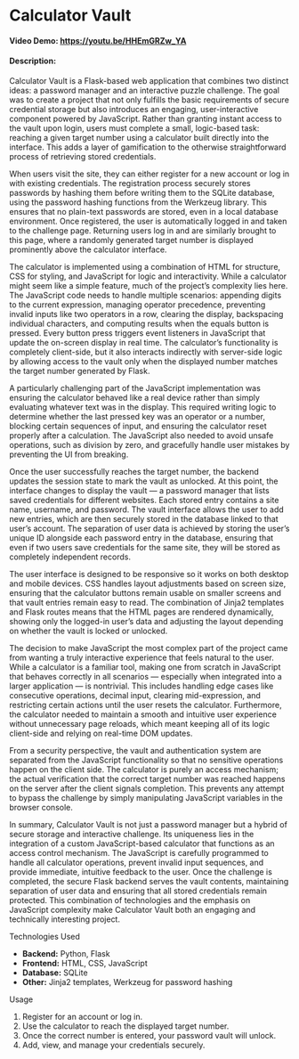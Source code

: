 # Calculator Vault

#### Video Demo: <https://youtu.be/HHEmGRZw_YA>

#### Description:
Calculator Vault is a Flask-based web application that combines two distinct ideas: a password manager and an interactive puzzle challenge. The goal was to create a project that not only fulfills the basic requirements of secure credential storage but also introduces an engaging, user-interactive component powered by JavaScript. Rather than granting instant access to the vault upon login, users must complete a small, logic-based task: reaching a given target number using a calculator built directly into the interface. This adds a layer of gamification to the otherwise straightforward process of retrieving stored credentials.

When users visit the site, they can either register for a new account or log in with existing credentials. The registration process securely stores passwords by hashing them before writing them to the SQLite database, using the password hashing functions from the Werkzeug library. This ensures that no plain-text passwords are stored, even in a local database environment. Once registered, the user is automatically logged in and taken to the challenge page. Returning users log in and are similarly brought to this page, where a randomly generated target number is displayed prominently above the calculator interface.

The calculator is implemented using a combination of HTML for structure, CSS for styling, and JavaScript for logic and interactivity. While a calculator might seem like a simple feature, much of the project’s complexity lies here. The JavaScript code needs to handle multiple scenarios: appending digits to the current expression, managing operator precedence, preventing invalid inputs like two operators in a row, clearing the display, backspacing individual characters, and computing results when the equals button is pressed. Every button press triggers event listeners in JavaScript that update the on-screen display in real time. The calculator’s functionality is completely client-side, but it also interacts indirectly with server-side logic by allowing access to the vault only when the displayed number matches the target number generated by Flask.

A particularly challenging part of the JavaScript implementation was ensuring the calculator behaved like a real device rather than simply evaluating whatever text was in the display. This required writing logic to determine whether the last pressed key was an operator or a number, blocking certain sequences of input, and ensuring the calculator reset properly after a calculation. The JavaScript also needed to avoid unsafe operations, such as division by zero, and gracefully handle user mistakes by preventing the UI from breaking.

Once the user successfully reaches the target number, the backend updates the session state to mark the vault as unlocked. At this point, the interface changes to display the vault — a password manager that lists saved credentials for different websites. Each stored entry contains a site name, username, and password. The vault interface allows the user to add new entries, which are then securely stored in the database linked to that user’s account. The separation of user data is achieved by storing the user’s unique ID alongside each password entry in the database, ensuring that even if two users save credentials for the same site, they will be stored as completely independent records.

The user interface is designed to be responsive so it works on both desktop and mobile devices. CSS handles layout adjustments based on screen size, ensuring that the calculator buttons remain usable on smaller screens and that vault entries remain easy to read. The combination of Jinja2 templates and Flask routes means that the HTML pages are rendered dynamically, showing only the logged-in user’s data and adjusting the layout depending on whether the vault is locked or unlocked.

The decision to make JavaScript the most complex part of the project came from wanting a truly interactive experience that feels natural to the user. While a calculator is a familiar tool, making one from scratch in JavaScript that behaves correctly in all scenarios — especially when integrated into a larger application — is nontrivial. This includes handling edge cases like consecutive operations, decimal input, clearing mid-expression, and restricting certain actions until the user resets the calculator. Furthermore, the calculator needed to maintain a smooth and intuitive user experience without unnecessary page reloads, which meant keeping all of its logic client-side and relying on real-time DOM updates.

From a security perspective, the vault and authentication system are separated from the JavaScript functionality so that no sensitive operations happen on the client side. The calculator is purely an access mechanism; the actual verification that the correct target number was reached happens on the server after the client signals completion. This prevents any attempt to bypass the challenge by simply manipulating JavaScript variables in the browser console.

In summary, Calculator Vault is not just a password manager but a hybrid of secure storage and interactive challenge. Its uniqueness lies in the integration of a custom JavaScript-based calculator that functions as an access control mechanism. The JavaScript is carefully programmed to handle all calculator operations, prevent invalid input sequences, and provide immediate, intuitive feedback to the user. Once the challenge is completed, the secure Flask backend serves the vault contents, maintaining separation of user data and ensuring that all stored credentials remain protected. This combination of technologies and the emphasis on JavaScript complexity make Calculator Vault both an engaging and technically interesting project.

Technologies Used
- **Backend:** Python, Flask
- **Frontend:** HTML, CSS, JavaScript
- **Database:** SQLite
- **Other:** Jinja2 templates, Werkzeug for password hashing

Usage
1. Register for an account or log in.
2. Use the calculator to reach the displayed target number.
3. Once the correct number is entered, your password vault will unlock.
4. Add, view, and manage your credentials securely.
